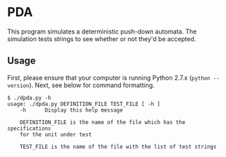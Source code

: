 PDA
===

This program simulates a deterministic push-down automata. The simulation
tests strings to see whether or not they'd be accepted.

Usage
-----

First, please ensure that your computer is running Python 2.7.x (`python
--version`). Next, see below for command formatting.

```
$ ./dpda.py -h
usage: ./dpda.py DEFINITION_FILE TEST_FILE [ -h ]
    -h      Display this help message

    DEFINITION_FILE is the name of the file which has the specifications
    for the unit under test

    TEST_FILE is the name of the file with the list of test strings
```
